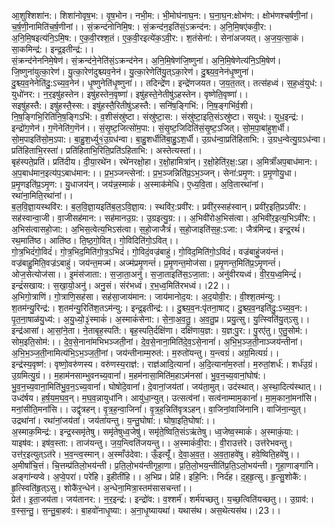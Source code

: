 

  
आ॒शुश्शिशा॑न:। शिशा॑नोवृष॒भ:। वृ॒ष॒भोन। नभी॒म:। भी॒मोघ॑नाघ॒न:। घ॒ना॒घ॒न:क्षोभ॑ण:। क्षोभ॑णश्चर्षणी॒नां। च॒र्ष॒णी॒नामिति॑च॒र्ष॒णीनां।। सं॒क्रन्द॑नोनिमि॒ष:। सं॒क्रन्द॑न॒इति॑सं॒ऽक्रन्द॑न:। अ॒नि॒मि॒षए॑कवी॒र:। अ॒नि॒मि॒षइत्य॑नि॒ऽमि॒ष:। ए॒क॒वी॒रश्श॒तं। ए॒क॒वी॒रइत्ये॑क॒ऽवी॒र:। श॒तंसेना॑:। सेना॑अजयत्। अ॒ज॒य॒त्सा॒कं। सा॒कमिन्द्र॑:। इन्द्र॒इतीन्द्र॑:।।  
सं॒क्रन्द॑नेननिमे॒षेण॑। सं॒क्रन्द॑ने॒नेति॑सं॒ऽक्रन्द॑नेन। अ॒नि॒मि॒षेण॑जि॒ष्णुना॑। अ॒नि॒मि॒षेणेत्य॑नि॒ऽमि॒षेण॑। जि॒ष्णुना॑युत्का॒रेण॑। यु॒त्का॒रेण॑दुश्च्यव॒नेन॑। यु॒त्का॒रेणेति॑यु॒त्ऽका॒रेण॑। दु॒श्च्य॒व॒नेन॑धृ॒ष्णुना॑। दु॒श्च्य॒व॒नेनेति॑दु॒:ऽच्य॒व॒नेन॑। धृ॒ष्णुनेति॑धृ॒ष्णुना॑।। तदिन्द्रे॑ण। इन्द्रे॑णजयत। ज॒य॒त॒तत्। तत्स॑हध्वं। स॒ह॒ध्वं॒युध॑:। युधो॑नर:। न॒र॒इषु॑हस्तेन। इषु॑हस्तेन॒वृष्णा॑। इषु॑हस्ते॒नेतीषु॑ऽहस्तेन। वृष्णेति॒वृष्णा॑।।  
सइषु॑हस्तै:। इषु॑हस्तै॒स्स:। इषु॑हस्तै॒रितीषु॑ऽहस्तै:। सनि॑ष॒ङ्गिभि॑:। नि॒ष॒ङ्गभि॑र्व॒शी। नि॒ष॒ङ्गिभि॒रिति॑नि॒ष॒ङ्गिऽभि॑:। व॒शीसंस्रु॑ष्टा। संस्रु॑ष्टा॒स:। संस्रु॑ष्टा॒इति॒संऽस्रु॑ष्टा। सयुध॑:। युध॒इन्द्र॑:। इन्द्रो॑ग॒णेन॑। ग॒णॆनेति॑ग॒णॆन॑।। सं॒सृ॒ष्ट॒जित्सो॑म॒पा:। सं॒सृ॒ष्ट॒जिदिति॑सं॒सृ॒ष्ट॒ऽजित्। सो॒म॒पा॒बा॑हुश॒र्धी। सो॒म॒पाइति॑सो॒म॒ऽपा:। बा॒हु॒श॒र्ध्यु१॒॑उ॒ग्रध॑न्वा। बा॒हु॒शर्धीति॑बा॒हु॒ऽश॒र्धी। उ॒ग्रध॑न्वा॒प्रति॑हिताभि:। उ॒ग्रध॒न्वेत्यु॒ग्रऽध॑न्वा। प्रति॑हिताभि॒रस्ता॑। प्रति॑हिताभि॒रिति॒प्रति॑ऽहिताभि:। अस्तेत्यस्ता॑।।  
बृह॑स्पते॒प्रति॑। प्रति॑दीय। दी॒या॒रथे॑न। रथे॑नरक्षो॒हा। र॒क्षो॒हामित्रा॑न्। र॒क्षो॒हेति॑र॒क्ष॒:ऽहा। अ॒मित्राँ॑अप॒बाध॑मान:। अ॒प॒बाध॑मान॒इत्य॑प॒ऽबाध॑मान:।। प्र॒भ॒ञ्जन्त्सेना॑:। प्र॒भ॒ञ्जन्निति॑प्र॒ऽभ॒ञ्जन्। सेना॑:प्रमृ॒ण:। प्र॒मृ॒णोयु॒धा। प्र॒मृ॒णइति॑प्र॒ऽमृ॒ण:। यु॒धाजय॑न्। जय॑न्न॒स्माकं॑। अ॒स्माक॑मेधि। ए॒ध्य॒वि॒ता। अ॒वि॒तारथा॑नां। रथा॑ना॒मिति॒रथा॑नां।।  
ब॒ल॒वि॒ज्ञा॒यस्थवि॑र:। ब॒ल॒वि॒ज्ञा॒यइति॑ब॒ल॒ऽवि॒ज्ञा॒य:। स्थवि॑र॒:प्रवी॑र:। प्रवी॑र॒स्सह॑स्वान्। प्रवी॑र॒इति॒प्रऽवी॑र:। सह॑स्वान्वा॒जी। वा॒जीसह॑मान:। सह॑मानउ॒ग्र:। उ॒ग्रइत्यु॒ग्र:।। अ॒भिवी॑रोअ॒भिस॑त्वा। अ॒भिवी॑र॒इत्य॒भिऽवी॑र:। अ॒भिस॑त्वासहो॒जा:। अ॒भिस॒त्वेत्य॒भिऽस॑त्वा। स॒हो॒जाजैत्रं॑। स॒हो॒जाइति॑स॒ह॒:ऽजा:। जैत्र॑मिन्द्र। इन्द्र॒रथं॑। रथ॒माति॑ष्ठ। आति॑ष्ठ। ति॒ष्ठ॒गो॒वित्। गो॒विदिति॑गो॒ऽवित्।।  
गो॒त्र॒भिदं॑गो॒विदं॑। गो॒त्र॒भिद॒मिति॑गो॒त्र॒ऽभिदं॑। गो॒विदं॒वज्र॑बाहुं। गो॒विद॒मिति॑गो॒ऽविदं॑। वज्र॑बाहुं॒जय॑न्तं। वज्र॑बाहु॒मिति॒वज्र॑ऽबाहुं। जय॑न्त॒मज्म॑। अज्म॑प्रमृ॒णन्तं॑। प्र॒मृ॒णन्त॒मोज॑सा। प्र॒मृ॒णन्त॒मिति॑प्र॒ऽमृ॒णन्तं॑। ओज॒सेत्योज॑सा।। इ॒मंस॑जाता:। स॒जा॒ता॒अनु॑। स॒जा॒ताइति॑स॒ऽजा॒ता:। अनु॑वीरयध्वं। वी॒र॒य॒ध्व॒मिन्द्रं॑। इन्द्रं॑सखाय:। स॒खा॒यो॒अनु॑। अनु॒सं। संर॑भध्वं। र॒भ॒ध्व॒मिति॑रभध्वं।।22।।  
अ॒भिगो॒त्राणि॑। गो॒त्राणि॒सह॑सा। सह॑सा॒जाय॑मान:। जाय॑मानोद॒य:। अ॒द॒योवी॒र:। वी॒श्श॒तम॑न्यु:। श॒तम॑न्यु॒रिन्द्र॑:। श॒तम॑न्यु॒रिति॑श॒तऽम॑न्यु:। इन्द्र॒इतीन्द्र॑:।। दु॒श्च्य॒व॒न:पृ॑तना॒षाट्। दु॒श्च्य॒व॒नइति॑दु॒:ऽच्य॒व॒न:। पृ॒त॒ना॒षाळ॑यु॒ध्य॑:। अ॒यु॒ध्यो॒३॒॑स्माकं॑। अ॒स्माकं॑सेना:। से॒ना॒अ॒व॒तु॒। अ॒व॒तु॒प्र। प्रयु॒त्सु। यु॒त्स्विति॑यु॒त्ऽसु।।  
इन्द्र॑आसां। आ॒सां॒ने॒ता। ने॒ताबृह॒स्पति॑:। बृह॒स्पति॒र्दक्षि॑णा। दक्षि॑णाय॒ज्ञ:। य॒ज्ञ:पु॒र:। पु॒रए॑तु। ए॒तु॒सोम॑:। सोम॒इति॒सोम॑:।। दे॒व॒से॒नाना॑मभिभञ्जती॒नां। दे॒व॒से॒नाना॒मिति॑दे॒व॒ऽसे॒नानां॑। अ॒भि॒भ॒ञ्ज॒ती॒नाञ्जय॑न्तीनां। अ॒भि॒भ॒ञ्ज॒ती॒नामित्य॑भि॒ऽभ॒ञ्ज॒ती॒नां। जय॑न्तीनाम्म॒रुत॑:। म॒रुतो॑यन्तु। य॒न्त्वग्रं॑। अग्र॒मित्यग्रं॑।।  
इन्द्र॑स्य॒वृष्ण॑:। वृष्णो॒वरु॑णस्य। वरु॑णस्य॒राज्ञ॑:। राज्ञ॑आदि॒त्यानां॑। अ॒दि॒त्यानां॑म॒रुतां॑। म॒रुतां॒शर्ध॑:। शर्ध॑उ॒ग्रं। उ॒ग्रमित्यु॒ग्रं।। म॒हाम॑नसाम्भुवनच्य॒वानां॑। म॒हम॑नासा॒मिति॑म॒हाऽम॑नसां। भु॒व॒न॒च्य॒वानां॒घोष॑:। भु॒व॒न॒च्य॒वाना॒मिति॑भु॒व॒न॒ऽच्य॒वानां॑। घोषो॑दे॒वानां॑। दे॒वानां॒जय॑तां। जय॑ता॒मुत्। उद॑स्थात्। अ॒स्था॒दित्य॑स्थात्।।  
उध्द॑र्षय। ह॒र्ष॒य॒म॒घ॒व॒न्। म॒घ॒व॒न्नायुधा॑नि। आयु॑धा॒न्युत्। उत्सत्व॑नां। सत्व॑नाम्माम॒कानां॑। मा॒म॒कानां॒मनां॑सि। मनां॒सीति॒मनां॑सि।। उद्वृ॑त्रहन्। वृ॒त्र॒ह॒न्वा॒जिनां॑। वृ॒त्र॒ह॒न्निति॑वृत्रऽहन्। वा॒जिनां॒वाजि॑नानि। वाजि॑ना॒न्युत्। उद्रथा॑नां। रथा॑नां॒जय॑तां। जय॑तांयन्तु। य॒न्तु॒घोषा॑:। घोषा॒इति॒घोषा॑:।।  
अ॒स्माक॒मिन्द्र॑:। इन्द्र॒स्समृ॑तेषु। समृ॑तेषुध्व॒जेषु॑। समृ॑ते॒ष्विति॒संऽऋ॑तेषु। ध्व॒जेष्व॒स्माकं॑। अ॒स्माकं॒या:। याइष॑व:। इष॑व॒स्ता:। ताज॑यन्तु। ज॒य॒न्त्विति॑जयन्तु।। अ॒स्माकं॑वी॒रा:। वी॒राउत्त॑रे। उत्त॑रेभवन्तु। उत्त॑र॒इत्युत्ऽत॑रे। भ॒व॒न्त्व॒स्मान्। अ॒स्माँउ॑देवा:। ऊँ॒इत्यूँ॑। दे॒वा॒अ॒व॒त॒। अ॒व॒ता॒हवे॑षु। हवे॒ष्विति॒हवे॑षु।।  
अ॒मीषां॑चि॒त्तं। चि॒त्तम्प्र॑तिलो॒भय॑न्ती। प्र॒ति॒लो॒भय॑न्तीगृहा॒णा। प्र॒ति॒लो॒भय॒न्तीति॑प्र॒ति॒ऽलो॒भय॑न्ती। गृ॒हा॒णाङ्गा॑नि। अङ्गा॑न्यप्वे। अ॒प्वे॒परा॑। परे॑हि। इ॒हीती॑हि।। अ॒भिप्र। प्रेहि॑। इहि॒नि:। निर्द॑ह। द॒ह॒हृ॒त्सु। हृ॒त्सु॒शोकै॑:। हृ॒त्स्विति॑हृ॒त्ऽसु। शोकै॑र॒न्धेन॑। अ॒न्धेना॒मित्रा॒स्तम॑सासचन्तां।।  
प्रेत॑। इ॒ता॒जय॑ता। जय॑तानर:। न॒र॒इन्द्र॑:। इन्द्रो॑व:। व॒श्शर्म॑। शर्म॑यच्छतु। य॒च्छ॒त्विति॑यच्छतु।। उ॒ग्राव॑:। व॒स्स॒न्तु॒। स॒न्तु॒बा॒हव॑:। बा॒हवो॑नाधृ॒ष्या:। अ॒ना॒धृ॒ष्यायथा॑। यथास॑थ। अस॒थेत्यस॑थ।।23।।  
